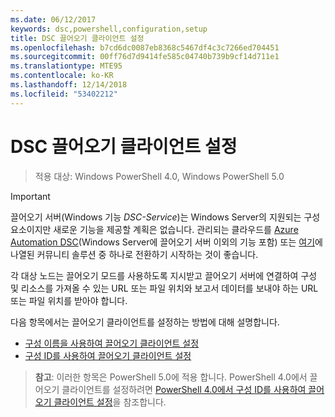 ```yaml
---
ms.date: 06/12/2017
keywords: dsc,powershell,configuration,setup
title: DSC 끌어오기 클라이언트 설정
ms.openlocfilehash: b7cd6dc0087eb8368c5467df4c3c7266ed704451
ms.sourcegitcommit: 00ff76d7d9414fe585c04740b739b9cf14d711e1
ms.translationtype: MTE95
ms.contentlocale: ko-KR
ms.lasthandoff: 12/14/2018
ms.locfileid: "53402212"
---
```

# <a name="setting-up-a-dsc-pull-client"></a>DSC 끌어오기 클라이언트 설정

> 적용 대상: Windows PowerShell 4.0, Windows PowerShell 5.0

> [!IMPORTANT]
> 끌어오기 서버(Windows 기능 *DSC-Service*)는 Windows Server의 지원되는 구성 요소이지만 새로운 기능을 제공할 계획은 없습니다. 관리되는 클라우드를 [Azure Automation DSC](/azure/automation/automation-dsc-getting-started)(Windows Server에 끌어오기 서버 이외의 기능 포함) 또는 [여기](pullserver.md#community-solutions-for-pull-service)에 나열된 커뮤니티 솔루션 중 하나로 전환하기 시작하는 것이 좋습니다.

각 대상 노드는 끌어오기 모드를 사용하도록 지시받고 끌어오기 서버에 연결하여 구성 및 리소스를 가져올 수 있는 URL 또는 파일 위치와 보고서 데이터를 보내야 하는 URL 또는 파일 위치를 받아야 합니다.

다음 항목에서는 끌어오기 클라이언트를 설정하는 방법에 대해 설명합니다.

* [구성 이름을 사용하여 끌어오기 클라이언트 설정](pullClientConfigNames.md)
* [구성 ID를 사용하여 끌어오기 클라이언트 설정](pullClientConfigID.md)

> **참고**: 이러한 항목은 PowerShell 5.0에 적용 합니다. PowerShell 4.0에서 끌어오기 클라이언트를 설정하려면 [PowerShell 4.0에서 구성 ID를 사용하여 끌어오기 클라이언트 설정](pullClientConfigID4.md)을 참조합니다.